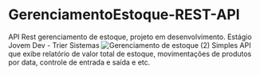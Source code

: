 # GerenciamentoEstoque-REST-API
API Rest gerenciamento de estoque, projeto em desenvolvimento. Estágio Jovem Dev - Trier Sistemas
![Gerenciamento de estoque (2)](https://github.com/viniciustvf/GerenciamentoEstoque-REST-API/assets/86335578/b78ae6bf-84e3-410a-bba3-f6e41de16288)
Simples API que exibe relatório de valor total de estoque, movimentações de produtos por data, controle de entrada e saída e etc.
